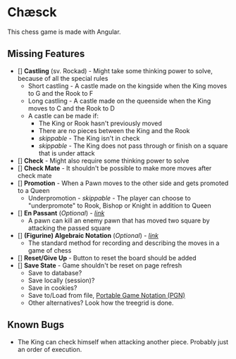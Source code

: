 # Chæsck

This chess game is made with Angular.

## Missing Features

- [] **Castling** (sv. Rockad) - Might take some thinking power to solve, because of all the special rules
  - Short castling - A castle made on the kingside when the King moves to G and the Rook to F
  - Long castling - A castle made on the queenside when the King moves to C and the Rook to D
  - A castle can be made if:
    - The King or Rook hasn't previously moved
    - There are no pieces between the King and the Rook
    - *skippable* - The King isn't in check
    - *skippable* - The King does not pass through or finish on a square that is under attack
- [] **Check** - Might also require some thinking power to solve
- [] **Check Mate** - It shouldn't be possible to make more moves after check mate
- [] **Promotion** - When a Pawn moves to the other side and gets promoted to a Queen
  - Underpromotion - *skippable* - The player can choose to "underpromote" to Rook, Bishop or Knight in addition to Queen
- [] **En Passant** (*Optional*) - [*link*](https://en.wikipedia.org/wiki/En_passant)
  - A pawn can kill an enemy pawn that has moved two square by attacking the passed square
- [] **(Figurine) Algebraic Notation** (*Optional*) - [*link*](https://en.wikipedia.org/wiki/Algebraic_notation_(chess))
  - The standard method for recording and describing the moves in a game of chess
- [] **Reset/Give Up** - Button to reset the board should be added
- [] **Save State** - Game shouldn't be reset on page refresh
  - Save to database?
  - Save locally (session)?
  - Save in cookies?
  - Save to/Load from file, [Portable Game Notation (PGN)](https://en.wikipedia.org/wiki/Portable_Game_Notation)
  - Other alternatives? Look how the treegrid is done.

## Known Bugs

- The King can check himself when attacking another piece. Probably just an order of execution.
